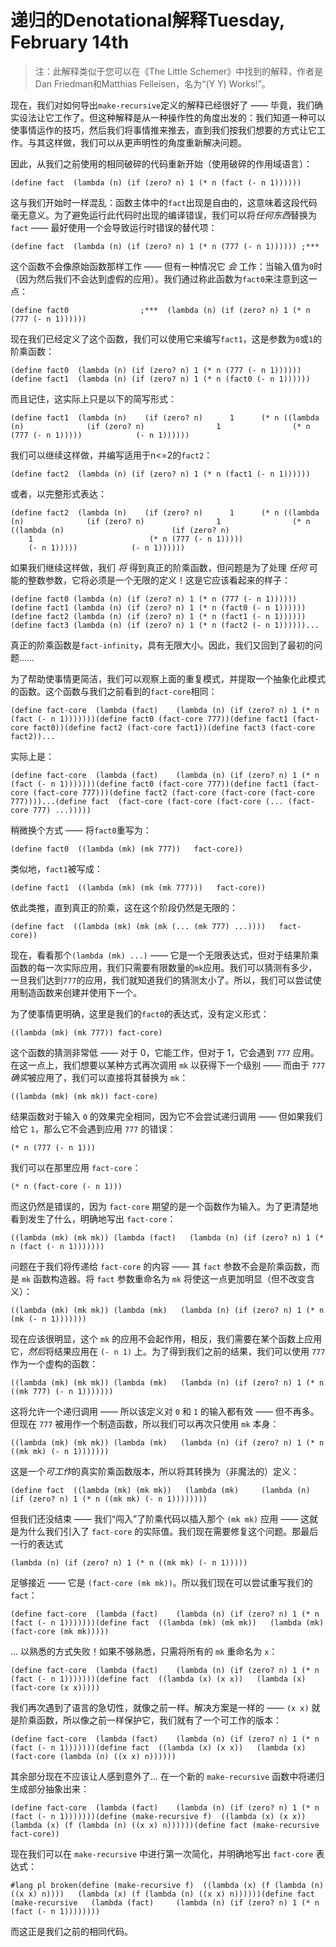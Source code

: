 # 递归的Denotational解释Tuesday, February 14th

> 注：此解释类似于您可以在《The Little Schemer》中找到的解释，作者是Dan Friedman和Matthias Felleisen，名为“(Y Y) Works!”。

现在，我们对如何导出`make-recursive`定义的解释已经很好了 —— 毕竟，我们确实设法让它工作了。但这种解释是从一种操作性的角度出发的：我们知道一种可以使事情运作的技巧，然后我们将事情推来推去，直到我们按我们想要的方式让它工作。与其这样做，我们可以从更声明性的角度重新解决问题。

因此，从我们之前使用的相同破碎的代码重新开始（使用破碎的作用域语言）：

```
(define fact  (lambda (n) (if (zero? n) 1 (* n (fact (- n 1))))))
```

这与我们开始时一样混乱：函数主体中的`fact`出现是自由的，这意味着这段代码毫无意义。为了避免运行此代码时出现的编译错误，我们可以将*任何东西*替换为`fact` —— 最好使用一个会导致运行时错误的替代项：

```
(define fact  (lambda (n) (if (zero? n) 1 (* n (777 (- n 1)))))) ;***
```

这个函数不会像原始函数那样工作 —— 但有一种情况它 *会* 工作：当输入值为`0`时（因为然后我们不会达到虚假的应用）。我们通过称此函数为`fact0`来注意到这一点：

```
(define fact0                ;***  (lambda (n) (if (zero? n) 1 (* n (777 (- n 1))))))
```

现在我们已经定义了这个函数，我们可以使用它来编写`fact1`，这是参数为`0`或`1`的阶乘函数：

```
(define fact0  (lambda (n) (if (zero? n) 1 (* n (777 (- n 1))))))(define fact1  (lambda (n) (if (zero? n) 1 (* n (fact0 (- n 1))))))
```

而且记住，这实际上只是以下的简写形式：

```
(define fact1  (lambda (n)    (if (zero? n)      1      (* n ((lambda (n)              (if (zero? n)                1                (* n (777 (- n 1)))))            (- n 1))))))
```

我们可以继续这样做，并编写适用于n<=2的`fact2`：

```
(define fact2  (lambda (n) (if (zero? n) 1 (* n (fact1 (- n 1))))))
```

或者，以完整形式表达：

```
(define fact2  (lambda (n)    (if (zero? n)      1      (* n ((lambda (n)              (if (zero? n)                1                (* n ((lambda (n)                        (if (zero? n)                          1                          (* n (777 (- n 1)))))                      (- n 1)))))            (- n 1))))))
```

如果我们继续这样做，我们 *将* 得到真正的阶乘函数，但问题是为了处理 *任何* 可能的整数参数，它将必须是一个无限的定义！这是它应该看起来的样子：

```
(define fact0 (lambda (n) (if (zero? n) 1 (* n (777 (- n 1))))))(define fact1 (lambda (n) (if (zero? n) 1 (* n (fact0 (- n 1))))))(define fact2 (lambda (n) (if (zero? n) 1 (* n (fact1 (- n 1))))))(define fact3 (lambda (n) (if (zero? n) 1 (* n (fact2 (- n 1))))))...
```

真正的阶乘函数是`fact-infinity`，具有无限大小。因此，我们又回到了最初的问题……

为了帮助使事情更简洁，我们可以观察上面的重复模式，并提取一个抽象化此模式的函数。这个函数与我们之前看到的`fact-core`相同：

```
(define fact-core  (lambda (fact)    (lambda (n) (if (zero? n) 1 (* n (fact (- n 1)))))))(define fact0 (fact-core 777))(define fact1 (fact-core fact0))(define fact2 (fact-core fact1))(define fact3 (fact-core fact2))...
```

实际上是：

```
(define fact-core  (lambda (fact)    (lambda (n) (if (zero? n) 1 (* n (fact (- n 1)))))))(define fact0 (fact-core 777))(define fact1 (fact-core (fact-core 777)))(define fact2 (fact-core (fact-core (fact-core 777))))...(define fact  (fact-core (fact-core (fact-core (... (fact-core 777) ...)))))
```

稍微换个方式 —— 将`fact0`重写为：

```
(define fact0  ((lambda (mk) (mk 777))   fact-core))
```

类似地，`fact1`被写成：

```
(define fact1  ((lambda (mk) (mk (mk 777)))   fact-core))
```

依此类推，直到真正的阶乘，这在这个阶段仍然是无限的：

```
(define fact  ((lambda (mk) (mk (mk (... (mk 777) ...))))   fact-core))
```

现在，看看那个`(lambda (mk) ...)` —— 它是一个无限表达式，但对于结果阶乘函数的每一次实际应用，我们只需要有限数量的`mk`应用。我们可以猜测有多少，一旦我们达到`777`的应用，我们就知道我们的猜测太小了。所以，我们可以尝试使用制造函数来创建并使用下一个。

为了使事情更明确，这里是我们的`fact0`的表达式，没有定义形式：

```
((lambda (mk) (mk 777)) fact-core)
```

这个函数的猜测非常低 —— 对于 0，它能工作，但对于 1，它会遇到 `777` 应用。在这一点上，我们想要以某种方式再次调用 `mk` 以获得下一个级别 —— 而由于 `777` *确实*被应用了，我们可以直接将其替换为 `mk`：

```
((lambda (mk) (mk mk)) fact-core)
```

结果函数对于输入 `0` 的效果完全相同，因为它不会尝试递归调用 —— 但如果我们给它 `1`，那么它不会遇到应用 `777` 的错误：

```
(* n (777 (- n 1)))
```

我们可以在那里应用 `fact-core`：

```
(* n (fact-core (- n 1)))
```

而这仍然是错误的，因为 `fact-core` 期望的是一个函数作为输入。为了更清楚地看到发生了什么，明确地写出 `fact-core`：

```
((lambda (mk) (mk mk)) (lambda (fact)   (lambda (n) (if (zero? n) 1 (* n (fact (- n 1)))))))
```

问题在于我们将传递给 `fact-core` 的内容 —— 其 `fact` 参数不会是阶乘函数，而是 `mk` 函数构造器。将 `fact` 参数重命名为 `mk` 将使这一点更加明显（但不改变含义）：

```
((lambda (mk) (mk mk)) (lambda (mk)   (lambda (n) (if (zero? n) 1 (* n (mk (- n 1)))))))
```

现在应该很明显，这个 `mk` 的应用不会起作用，相反，我们需要在某个函数上应用它，*然后*将结果应用在 `(- n 1)` 上。为了得到我们之前的结果，我们可以使用 `777` 作为一个虚构的函数：

```
((lambda (mk) (mk mk)) (lambda (mk)   (lambda (n) (if (zero? n) 1 (* n ((mk 777) (- n 1)))))))
```

这将允许一个递归调用 —— 所以该定义对 `0` 和 `1` 的输入都有效 —— 但不再多。但现在 `777` 被用作一个制造函数，所以我们可以再次只使用 `mk` 本身：

```
((lambda (mk) (mk mk)) (lambda (mk)   (lambda (n) (if (zero? n) 1 (* n ((mk mk) (- n 1)))))))
```

这是一个*可工作*的真实阶乘函数版本，所以将其转换为（非魔法的）定义：

```
(define fact  ((lambda (mk) (mk mk))   (lambda (mk)     (lambda (n) (if (zero? n) 1 (* n ((mk mk) (- n 1))))))))
```

但我们还没结束 —— 我们“闯入”了阶乘代码以插入那个 `(mk mk)` 应用 —— 这就是为什么我们引入了 `fact-core` 的实际值。我们现在需要修复这个问题。那最后一行的表达式

```
(lambda (n) (if (zero? n) 1 (* n ((mk mk) (- n 1)))))
```

足够接近 —— 它是 `(fact-core (mk mk))`。所以我们现在可以尝试重写我们的 `fact`：

```
(define fact-core  (lambda (fact)    (lambda (n) (if (zero? n) 1 (* n (fact (- n 1)))))))(define fact  ((lambda (mk) (mk mk))   (lambda (mk) (fact-core (mk mk)))))
```

… 以熟悉的方式失败！如果不够熟悉，只需将所有的 `mk` 重命名为 `x`：

```
(define fact-core  (lambda (fact)    (lambda (n) (if (zero? n) 1 (* n (fact (- n 1)))))))(define fact  ((lambda (x) (x x))   (lambda (x) (fact-core (x x)))))
```

我们再次遇到了语言的急切性，就像之前一样。解决方案是一样的 —— `(x x)` 就是阶乘函数，所以像之前一样保护它，我们就有了一个可工作的版本：

```
(define fact-core  (lambda (fact)    (lambda (n) (if (zero? n) 1 (* n (fact (- n 1)))))))(define fact  ((lambda (x) (x x))   (lambda (x) (fact-core (lambda (n) ((x x) n))))))
```

其余部分现在不应该让人感到意外了… 在一个新的 `make-recursive` 函数中将递归生成部分抽象出来：

```
(define fact-core  (lambda (fact)    (lambda (n) (if (zero? n) 1 (* n (fact (- n 1)))))))(define (make-recursive f)  ((lambda (x) (x x))   (lambda (x) (f (lambda (n) ((x x) n))))))(define fact (make-recursive fact-core))
```

现在我们可以在 `make-recursive` 中进行第一次简化，并明确地写出 `fact-core` 表达式：

```
#lang pl broken(define (make-recursive f)  ((lambda (x) (f (lambda (n) ((x x) n))))   (lambda (x) (f (lambda (n) ((x x) n))))))(define fact  (make-recursive   (lambda (fact)     (lambda (n) (if (zero? n) 1 (* n (fact (- n 1))))))))
```

而这正是我们之前的相同代码。
